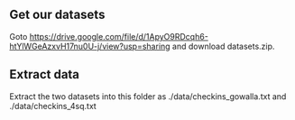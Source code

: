 Get our datasets
----
Goto https://drive.google.com/file/d/1ApyO9RDcqh6-htYlWGeAzxvH17nu0U-j/view?usp=sharing and download datasets.zip.

Extract data
----
Extract the two datasets into this folder as ./data/checkins_gowalla.txt and ./data/checkins_4sq.txt
